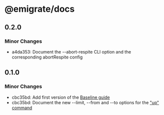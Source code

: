 # @emigrate/docs

## 0.2.0

### Minor Changes

- a4da353: Document the --abort-respite CLI option and the corresponding abortRespite config

## 0.1.0

### Minor Changes

- cbc35bd: Add first version of the [Baseline guide](https://emigrate.dev/guides/baseline)
- cbc35bd: Document the new --limit, --from and --to options for the ["up" command](https://emigrate.dev/commands/up/)
